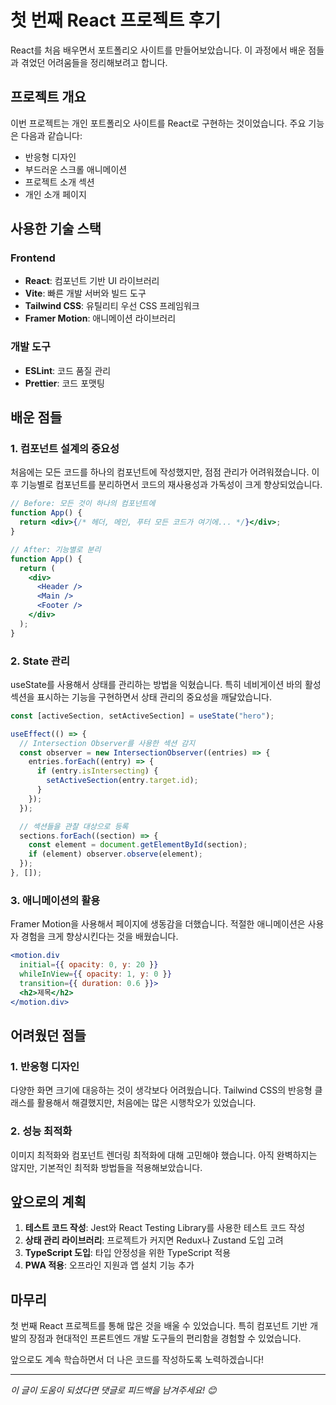 # 첫 번째 React 프로젝트 후기

React를 처음 배우면서 포트폴리오 사이트를 만들어보았습니다. 이 과정에서 배운 점들과 겪었던 어려움들을 정리해보려고 합니다.

## 프로젝트 개요

이번 프로젝트는 개인 포트폴리오 사이트를 React로 구현하는 것이었습니다. 주요 기능은 다음과 같습니다:

- 반응형 디자인
- 부드러운 스크롤 애니메이션
- 프로젝트 소개 섹션
- 개인 소개 페이지

## 사용한 기술 스택

### Frontend

- **React**: 컴포넌트 기반 UI 라이브러리
- **Vite**: 빠른 개발 서버와 빌드 도구
- **Tailwind CSS**: 유틸리티 우선 CSS 프레임워크
- **Framer Motion**: 애니메이션 라이브러리

### 개발 도구

- **ESLint**: 코드 품질 관리
- **Prettier**: 코드 포맷팅

## 배운 점들

### 1. 컴포넌트 설계의 중요성

처음에는 모든 코드를 하나의 컴포넌트에 작성했지만, 점점 관리가 어려워졌습니다. 이후 기능별로 컴포넌트를 분리하면서 코드의 재사용성과 가독성이 크게 향상되었습니다.

```jsx
// Before: 모든 것이 하나의 컴포넌트에
function App() {
  return <div>{/* 헤더, 메인, 푸터 모든 코드가 여기에... */}</div>;
}

// After: 기능별로 분리
function App() {
  return (
    <div>
      <Header />
      <Main />
      <Footer />
    </div>
  );
}
```

### 2. State 관리

useState를 사용해서 상태를 관리하는 방법을 익혔습니다. 특히 네비게이션 바의 활성 섹션을 표시하는 기능을 구현하면서 상태 관리의 중요성을 깨달았습니다.

```jsx
const [activeSection, setActiveSection] = useState("hero");

useEffect(() => {
  // Intersection Observer를 사용한 섹션 감지
  const observer = new IntersectionObserver((entries) => {
    entries.forEach((entry) => {
      if (entry.isIntersecting) {
        setActiveSection(entry.target.id);
      }
    });
  });

  // 섹션들을 관찰 대상으로 등록
  sections.forEach((section) => {
    const element = document.getElementById(section);
    if (element) observer.observe(element);
  });
}, []);
```

### 3. 애니메이션의 활용

Framer Motion을 사용해서 페이지에 생동감을 더했습니다. 적절한 애니메이션은 사용자 경험을 크게 향상시킨다는 것을 배웠습니다.

```jsx
<motion.div
  initial={{ opacity: 0, y: 20 }}
  whileInView={{ opacity: 1, y: 0 }}
  transition={{ duration: 0.6 }}>
  <h2>제목</h2>
</motion.div>
```

## 어려웠던 점들

### 1. 반응형 디자인

다양한 화면 크기에 대응하는 것이 생각보다 어려웠습니다. Tailwind CSS의 반응형 클래스를 활용해서 해결했지만, 처음에는 많은 시행착오가 있었습니다.

### 2. 성능 최적화

이미지 최적화와 컴포넌트 렌더링 최적화에 대해 고민해야 했습니다. 아직 완벽하지는 않지만, 기본적인 최적화 방법들을 적용해보았습니다.

## 앞으로의 계획

1. **테스트 코드 작성**: Jest와 React Testing Library를 사용한 테스트 코드 작성
2. **상태 관리 라이브러리**: 프로젝트가 커지면 Redux나 Zustand 도입 고려
3. **TypeScript 도입**: 타입 안정성을 위한 TypeScript 적용
4. **PWA 적용**: 오프라인 지원과 앱 설치 기능 추가

## 마무리

첫 번째 React 프로젝트를 통해 많은 것을 배울 수 있었습니다. 특히 컴포넌트 기반 개발의 장점과 현대적인 프론트엔드 개발 도구들의 편리함을 경험할 수 있었습니다.

앞으로도 계속 학습하면서 더 나은 코드를 작성하도록 노력하겠습니다!

---

_이 글이 도움이 되셨다면 댓글로 피드백을 남겨주세요! 😊_
